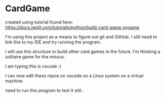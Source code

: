 # CardGame

created using tutorial found here:
https://docs.replit.com/tutorials/python/build-card-game-pygame

I'm using this project as a means to figure out git and GitHub. I still need to link this to my IDE and try running the program.

I will use this structure to build other card games in the future. I'm thinking a solitaire game for the missus.

I am typing this is vscode :)

I can now edit these repos on vscode on a Linux system on a virtual machine

need to run this program to test it still..
